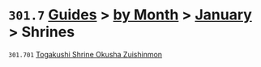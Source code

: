 # `301.7` [Guides](../../../) > [by Month](../../) > [January](../) > Shrines

`301.701` [Togakushi Shrine Okusha Zuishinmon](togakushi-shrine-okusha-zuishinmon.md)
